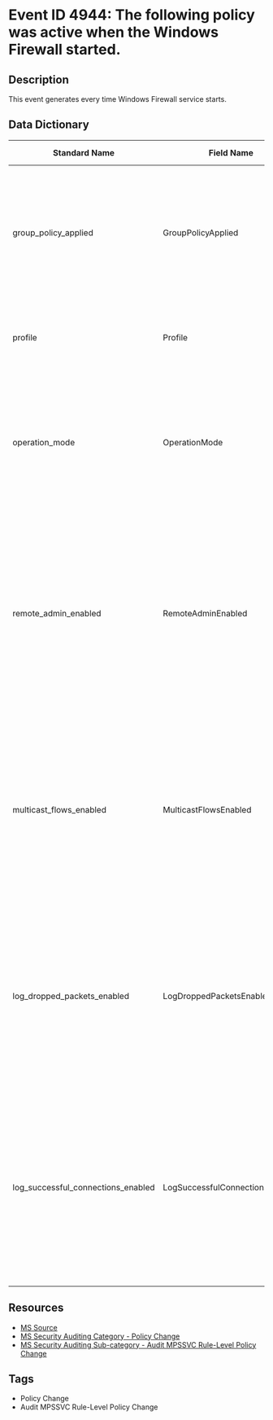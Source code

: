 # Event ID 4944: The following policy was active when the Windows Firewall started.

## Description
This event generates every time Windows Firewall service starts.

## Data Dictionary
|Standard Name|Field Name|Type|Description|Sample Value|
|---|---|---|---|---|
|group_policy_applied|GroupPolicyApplied|string|it always has "No" value for this event. This field should show information about: was Group Policy applied for Windows Firewall when it starts or not.|No|
|profile|Profile|string|shows the active profile name for the moment Windows Firewall service starts.|Public|
|operation_mode|OperationMode|string|On - if "Firewall state:" setting was set to "On" for "Public" profile. Off - if "Firewall state:" setting was set to "Off" for "Public" profile.|Off|
|remote_admin_enabled|RemoteAdminEnabled|string|looks like this setting is connected to "Windows Firewall: Allow remote administration exception" Group Policy setting, but it is always Disabled, no matter which option is set for "Windows Firewall: Allow remote administration exception" Group Policy.|Disabled|
|multicast_flows_enabled|MulticastFlowsEnabled|string|Enabled - if "Allow unicast response:" Settings configuration was set to "Yes" for "Public" profile. Disabled - if "Allow unicast response:" Settings configuration was set to "No" for "Public" profile.|Enabled|
|log_dropped_packets_enabled|LogDroppedPacketsEnabled|string|Enabled - if "Log dropped packets:" Logging configuration was set to "Yes" for "Public" profile. Disabled - if "Log dropped packets:" Logging configuration was set to "No" for "Public" profile.|Disabled|
|log_successful_connections_enabled|LogSuccessfulConnectionsEnabled|string|Enabled - if "Log successful connections:" Logging configuration was set to "Yes" for "Public" profile. Disabled - if "Log dropped packets:" Logging configuration was set to "No" for "Public" profile.|Disabled|

## Resources
* [MS Source](https://github.com/MicrosoftDocs/windows-itpro-docs/blob/public/windows/security/threat-protection/auditing/event-4944.md)
* [MS Security Auditing Category - Policy Change](https://docs.microsoft.com/en-us/windows/security/threat-protection/auditing/advanced-security-audit-policy-settings#policy-change)
* [MS Security Auditing Sub-category - Audit MPSSVC Rule-Level Policy Change](https://github.com/MicrosoftDocs/windows-itpro-docs/tree/master/windows/security/threat-protection/auditing/audit-mpssvc-rule-level-policy-change.md)

## Tags
* Policy Change
* Audit MPSSVC Rule-Level Policy Change